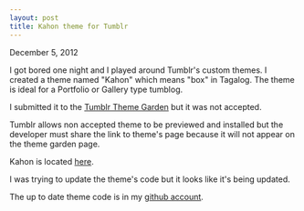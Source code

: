 ```yaml
---
layout: post
title: Kahon theme for Tumblr
---
```


<p class="date">December 5, 2012</p>

I got bored one night and I played around Tumblr's custom themes. I created a theme named "Kahon" which means "box"
in Tagalog. The theme is ideal for a Portfolio or Gallery type tumblog.

I submitted it to the [Tumblr Theme Garden](http://www.tumblr.com/themes/) but it was not accepted.

Tumblr allows non accepted theme to be previewed and installed but the developer must share the link to theme's page because it will
not appear on the theme garden page.

Kahon is located [here](http://www.tumblr.com/theme/36590).

I was trying to update the theme's code but it looks like it's being updated.

The up to date theme code is in my [github account](https://github.com/jelontok/kahon).